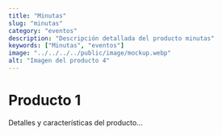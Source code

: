 ```yaml
---
title: "Minutas"
slug: "minutas"
category: "eventos"
description: "Descripción detallada del producto minutas"
keywords: ["Minutas", "eventos"]
image: "../../../../public/image/mockup.webp"
alt: "Imagen del producto 4"
---
```

# Producto 1
Detalles y características del producto...